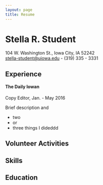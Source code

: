 ```yaml
---
layout: page
title: Resume
---
```


# Stella R. Student
104 W. Washington St., Iowa City, IA 52242  
[stella-student@uiowa.edu](mailto:stella-student@uiowa.edu) - (319) 335 - 3331

## Experience
#### The Daily Iowan
Copy Editor, Jan. - May 2016

Brief description and    

* two
*  or
*  three things I dideddd

## Volunteer Activities

## Skills

## Education
